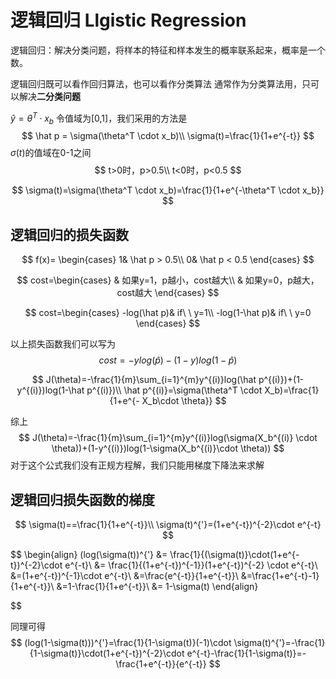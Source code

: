 # 逻辑回归 Llgistic Regression

逻辑回归：解决分类问题，将样本的特征和样本发生的概率联系起来，概率是一个数。

 逻辑回归既可以看作回归算法，也可以看作分类算法
通常作为分类算法用，只可以解决**二分类问题** 

$\hat y=\theta^T \cdot x_b$ 令值域为[0,1]，我们采用的方法是 
$$
\hat p = \sigma(\theta^T \cdot x_b)\\
\sigma(t)=\frac{1}{1+e^{-t}}
$$
$\sigma(t)$的值域在0-1之间
$$
t>0时，p>0.5\\
t<0时，p<0.5
$$

$$
\sigma(t)=\sigma(\theta^T \cdot x_b)=\frac{1}{1+e^{-\theta^T \cdot x_b}}
$$

## 逻辑回归的损失函数

$$
f(x)= \begin{cases} 
1&	\hat p > 0.5\\ 
0&  \hat p < 0.5
\end{cases}
$$

$$
cost=\begin{cases}
& 如果y=1，p越小，cost越大\\
& 如果y=0，p越大，cost越大
\end{cases}
$$

$$
cost=\begin{cases}
-log(\hat p)& if\ \ y=1\\
-log(1-\hat p)& if\ \ y=0
\end{cases}
$$

以上损失函数我们可以写为
$$
cost = -ylog(\hat p)-(1-y)log(1-\hat p)
$$

$$
J(\theta)=-\frac{1}{m}\sum_{i=1}^{m}y^{(i)}log(\hat p^{(i)})+(1-y^{(i)})log(1-\hat p^{(i)})\\
\hat p^{(i)}=\sigma(\theta^T \cdot X_b)=\frac{1}{1+e^{-  X_b\cdot \theta}}
$$

综上
$$
J(\theta)=-\frac{1}{m}\sum_{i=1}^{m}y^{(i)}log(\sigma(X_b^{(i)} \cdot \theta))+(1-y^{(i)})log(1-\sigma(X_b^{(i)}\cdot \theta))
$$
对于这个公式我们没有正规方程解，我们只能用梯度下降法来求解

## 逻辑回归损失函数的梯度

$$
\sigma(t)==\frac{1}{1+e^{-t}}\\
\sigma(t)^{'}=(1+e^{-t})^{-2}\cdot e^{-t}
$$

$$
\begin{align}
(log(\sigma(t))^{'} &= \frac{1}{(\sigma(t)}\cdot(1+e^{-t})^{-2}\cdot e^{-t}\\
&= \frac{1}{(1+e^{-t})^{-1}}(1+e^{-t})^{-2} \cdot e^{-t}\\
&=(1+e^{-t})^{-1}\cdot e^{-t}\\
&=\frac{e^{-t}}{1+e^{-t}}\\
&=\frac{1+e^{-t}-1}{1+e^{-t}}\\
&=1-\frac{1}{1+e^{-t}}\\
&= 1-\sigma(t)
\end{align}

$$

同理可得
$$
(log(1-\sigma(t)))^{'}=\frac{1}{1-\sigma(t)}(-1)\cdot \sigma(t)^{'}=-\frac{1}{1-\sigma(t)}\cdot(1+e^{-t})^{-2}\cdot e^{-t}-\frac{1}{1-\sigma(t)}=-\frac{1+e^{-t}}{e^{-t}}
$$
